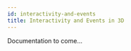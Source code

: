 ```yaml
---
id: interactivity-and-events
title: Interactivity and Events in 3D
---
```


Documentation to come...
